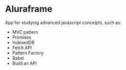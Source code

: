 # Aluraframe
App for studying advanced javascript conceipts, such as:
<ul>
  <li>MVC pattern</li>
  <li>Promises</li>
  <li>IndexedDB</li>
  <li>Fetch API</li>
  <li>Pattern Factory</li>
  <li>Babel</li>
  <li>Build an API</li>
 </ul>
